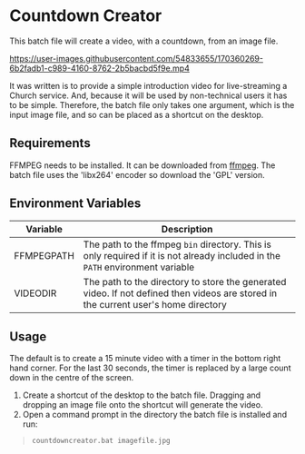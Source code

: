 # Countdown Creator
This batch file will create a video, with a countdown, from an image file. 

https://user-images.githubusercontent.com/54833655/170360269-6b2fadb1-c989-4160-8762-2b5bacbd5f9e.mp4

It was written is to provide a simple introduction video for live-streaming a Church service. And, because it will be used by non-technical users it has to be simple. Therefore, the batch file only takes one argument, which is the input image file, and so can be placed as a shortcut on the desktop.
## Requirements
FFMPEG needs to be installed. It can be downloaded from [ffmpeg](https://ffmpeg.org/download.html#build-windows). The batch file uses the 'libx264' encoder so download the 'GPL' version.
## Environment Variables
| Variable | Description|
|----------|------------|
|FFMPEGPATH|The path to the ffmpeg `bin` directory. This is only required if it is not already included in the `PATH` environment variable|
| VIDEODIR|The path to the directory to store the generated video. If not defined then videos are stored in the current user's home directory|

## Usage

The default is to create a 15 minute video with a timer in the bottom right hand corner. For the last 30 seconds, the timer is replaced by a large count down in the centre of the screen.

1. Create a shortcut of the desktop to the batch file. Dragging and dropping an image file onto the shortcut will generate the video.
2. Open a command prompt in the directory the batch file is installed and run:
> `countdowncreator.bat imagefile.jpg`
